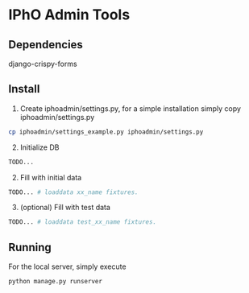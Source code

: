 # IPhO Admin Tools

## Dependencies
django-crispy-forms


## Install
1. Create iphoadmin/settings.py, for a simple installation simply copy iphoadmin/settings.py
```bash
cp iphoadmin/settings_example.py iphoadmin/settings.py
```

2. Initialize DB
```bash
TODO...
```

2. Fill with initial data
```bash
TODO... # loaddata xx_name fixtures.
```

3. (optional) Fill with test data
```bash
TODO... # loaddata test_xx_name fixtures.
```

## Running
For the local server, simply execute
```bash
python manage.py runserver
```